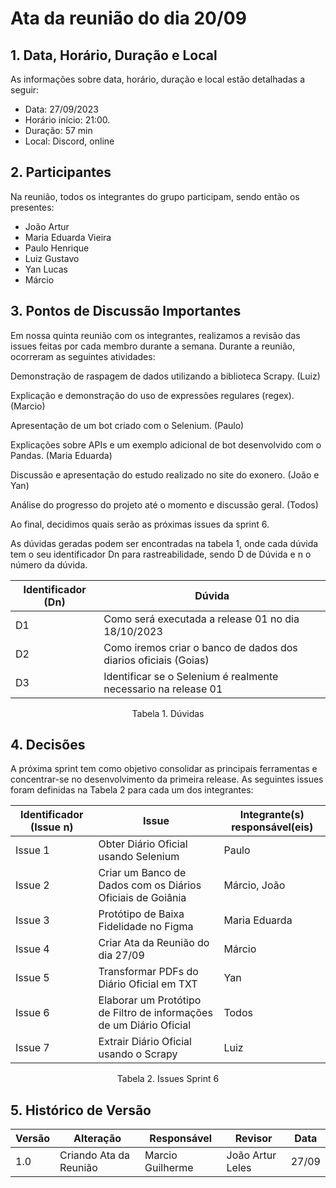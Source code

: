 # Ata da reunião do dia 20/09

## 1. Data, Horário, Duração e Local

As informações sobre data, horário, duração e local estão detalhadas a seguir:
- Data: 27/09/2023
- Horário início: 21:00.
- Duração: 57 min
- Local: Discord, online 

## 2. Participantes

Na reunião, todos os integrantes do grupo participam, sendo então os presentes:
- João Artur 
- Maria Eduarda Vieira
- Paulo Henrique 
- Luiz Gustavo
- Yan Lucas
- Márcio 

## 3. Pontos de Discussão Importantes

Em nossa quinta reunião com os integrantes, realizamos a revisão das issues feitas por cada membro durante a semana. 
Durante a reunião, ocorreram as seguintes atividades:

Demonstração de raspagem de dados utilizando a biblioteca Scrapy. (Luiz)

Explicação e demonstração do uso de expressões regulares (regex). (Marcio)

Apresentação de um bot criado com o Selenium. (Paulo)

Explicações sobre APIs e um exemplo adicional de bot desenvolvido com o Pandas. (Maria Eduarda)

Discussão e apresentação do estudo realizado no site do exonero. (João e Yan)

Análise do progresso do projeto até o momento e discussão geral. (Todos)

Ao final, decidimos quais serão as próximas issues da sprint 6. 

As dúvidas geradas podem ser encontradas na tabela 1, onde cada dúvida tem o seu identificador Dn para rastreabilidade, sendo D de Dúvida e n o número da dúvida.

| Identificador (Dn) | Dúvida                                                            |
|--------------------|-------------------------------------------------------------------| 
| D1                 | Como será executada a release 01 no dia 18/10/2023                |
| D2                 | Como iremos criar o banco de dados dos diarios oficiais (Goias)   |
| D3                 | Identificar se o Selenium é realmente necessario na release 01    |

<p align="center"> Tabela 1. Dúvidas </p>

## 4. Decisões

A próxima sprint tem como objetivo consolidar as principais ferramentas e concentrar-se no desenvolvimento da primeira release. 
As seguintes issues foram definidas na Tabela 2 para cada um dos integrantes:

| Identificador (Issue n) | Issue                                                               | Integrante(s) responsável(eis) |
|-------------------------|---------------------------------------------------------------------|--------------------------------|
| Issue 1                 | Obter Diário Oficial usando Selenium                                | Paulo                          |
| Issue 2                 | Criar um Banco de Dados com os Diários Oficiais de Goiânia          | Márcio, João                   | 
| Issue 3                 | Protótipo de Baixa Fidelidade no Figma                              | Maria Eduarda                  |
| Issue 4                 | Criar Ata da Reunião do dia 27/09                                   | Márcio                         |
| Issue 5                 | Transformar PDFs do Diário Oficial em TXT                           | Yan                            |
| Issue 6                 | Elaborar um Protótipo de Filtro de informações de um Diário Oficial | Todos                          |
| Issue 7                 | Extrair Diário Oficial usando o Scrapy                              | Luiz                           |

<p align="center"> Tabela 2. Issues Sprint 6 </p>

## 5. Histórico de Versão

| Versão | Alteração              | Responsável      | Revisor            | Data  |
|--------|------------------------|------------------|--------------------|-------|
| 1.0    | Criando Ata da Reunião | Marcio Guilherme | João Artur Leles   | 27/09 |